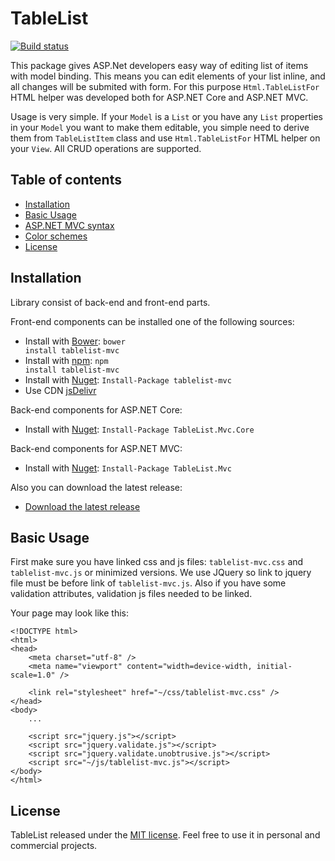 # TableList

<a href="https://ci.appveyor.com/project/bantikyan/tablelist"><img src="https://ci.appveyor.com/api/projects/status/ectnla0f5r58yg2m/branch/master?svg=true" alt="Build status"></a>

This package gives ASP.Net developers easy way of editing list of items with model binding. This means you can edit elements of your list inline, and all changes will be submited with form. For this purpose ```Html.TableListFor``` HTML helper was developed both for ASP.NET Core and ASP.NET MVC.

Usage is very simple. If your ```Model``` is a ```List``` or you have any ```List``` properties in your ```Model``` you want to make them editable, you simple need to derive them from ```TableListItem``` class and use ```Html.TableListFor``` HTML helper on your ```View```. All CRUD operations are supported.

## Table of contents

* <a href="#user-content-installation">Installation</a>
* <a href="#user-content-basic-usage">Basic Usage</a>
* <a href="#user-content-aspnet-mvc-syntax">ASP.NET MVC syntax</a>
* <a href="#user-content-color-schemes">Color schemes</a>
* <a href="#user-content-license">License</a>

## Installation

Library consist of back-end  and front-end parts.

Front-end components can be installed one of the following sources:
* Install with [Bower](https://bower.io): <code>bower install tablelist-mvc</code>
* Install with [npm](https://www.npmjs.com/package/tablelist-mvc): <code>npm install tablelist-mvc</code>
* Install with [Nuget](https://www.nuget.org/packages/tablelist-mvc): <code>Install-Package tablelist-mvc</code>
* Use CDN [jsDelivr](https://www.jsdelivr.com/package/npm/tablelist-mvc)

Back-end components for ASP.NET Core:
* Install with [Nuget](https://www.nuget.org/packages/TableList.Mvc.Core): <code>Install-Package TableList.Mvc.Core</code>

Back-end components for ASP.NET MVC:
* Install with [Nuget](https://www.nuget.org/packages/TableList.Mvc): <code>Install-Package TableList.Mvc</code>

Also you can download the latest release: 
* [Download the latest release](https://github.com//bantikyan/icheck-bootstrap/archive/3.0.1.zip)

## Basic Usage

First make sure you have linked css and js files: ```tablelist-mvc.css``` and ```tablelist-mvc.js``` or minimized versions. We use JQuery so link to jquery file must be before link of ```tablelist-mvc.js```. Also if you have some validation attributes, validation js files needed to be linked.

Your page may look like this: 
```
<!DOCTYPE html>
<html>
<head>
    <meta charset="utf-8" />
    <meta name="viewport" content="width=device-width, initial-scale=1.0" />
   
    <link rel="stylesheet" href="~/css/tablelist-mvc.css" />
</head>
<body>
    ...

    <script src="jquery.js"></script>
    <script src="jquery.validate.js"></script>
    <script src="jquery.validate.unobtrusive.js"></script>
    <script src="~/js/tablelist-mvc.js"></script>
</body>
</html>
```

## License

TableList released under the [MIT license](https://github.com/bantikyan/TableList/blob/master/LICENSE). Feel free to use it in personal and commercial projects.
